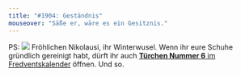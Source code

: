 ```yaml
---
title: "#1904: Geständnis"
mouseover: "Säße er, wäre es ein Gesitznis."
---
```


PS:
<a href="http://www.fonflatter.de/advent10"><img src="http://www.fonflatter.de/adv10/erfindungen_s.png"></a>
Fröhlichen Nikolausi, ihr Winterwusel. Wenn ihr eure Schuhe gründlich gereinigt habt, dürft ihr auch <a href="http://www.fonflatter.de/advent10"><strong>Türchen Nummer 6</strong> im Fredventskalender</a> öffnen.
Und so.

